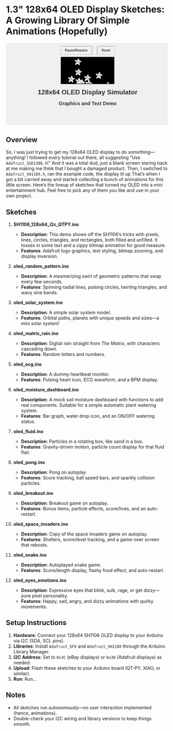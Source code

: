 # 1.3" 128x64 OLED Display Sketches: A Growing Library Of Simple Animations (Hopefully)

![Demo Image](visualization.png)

## Overview

So, I was just trying to get my 128x64 OLED display to do *something*—anything! I followed every tutorial out there, all suggesting “Use `Adafruit_SSD1306.h`!” And it was a total dud, just a blank screen staring back at me making me think that I bought a damaged product. Then, I switched to `Adafruit_SH110X.h`, ran the example code, the display lit up  That’s when I got a bit carried away and started collecting a bunch of animations for this little screen. Here’s the lineup of sketches that turned my OLED into a mini entertainment hub. Feel free to pick any of them you like and use in your own project.

## Sketches

 1. **SH1106_128x64_i2c_QTPY.ino**

    - **Description**: This demo shows off the SH1106’s tricks with pixels, lines, circles, triangles, and rectangles, both filled and unfilled. It tosses in some text and a zippy bitmap animation for good measure.
    - **Features**: Adafruit logo graphics, text styling, bitmap zooming, and display inversion.

 2. **oled_random_pattern.ino**

    - **Description**: A mesmerizing swirl of geometric patterns that swap every few seconds.
    - **Features**: Spinning radial lines, pulsing circles, twirling triangles, and wavy sine bands.

 3. **oled_solar_system.ino**

    - **Description**: A simple solar system model.
    - **Features**: Orbital paths, planets with unique speeds and sizes—a mini solar system!

 4. **oled_matrix_rain.ino**

    - **Description**: Digital rain straight from *The Matrix*, with characters cascading down.
    - **Features**: Random letters and numbers.

 5. **oled_ecg.ino**

    - **Description**: A dummy heartbeat monitor.
    - **Features**: Pulsing heart icon, ECG waveform, and a BPM display.

 6. **oled_moisture_dashboard.ino**

    - **Description**: A mock soil moisture dashboard with functions to add real components. Suitable for a simple automatic plant watering system.
    - **Features**: Bar graph, water drop icon, and an ON/OFF watering status.

 7. **oled_fluid.ino**

    - **Description**: Particles in a rotating box, like sand in a box.
    - **Features**: Gravity-driven motion, particle count display for that fluid flair.

 8. **oled_pong.ino**

    - **Description**: Pong on autoplay
    - **Features**: Score tracking, ball speed bars, and sparkly collision particles.

 9. **oled_breakout.ino**

    - **Description**: Breakout game on autoplay.
    - **Features**: Bonus items, particle effects, score/lives, and an auto-restart.

10. **oled_space_invaders.ino**

    - **Description**: Copy of the space invaders game on autoplay.
    - **Features**: Shelters, score/level tracking, and a game-over screen that reboots.

11. **oled_snake.ino**

    - **Description**: Autoplayed snake game.
    - **Features**: Score/length display, flashy food effect, and auto-restart.

12. **oled_eyes_emotions.ino**

    - **Description**: Expressive eyes that blink, sulk, rage, or get dizzy—pure pixel personality.
    - **Features**: Happy, sad, angry, and dizzy animations with quirky movements.

## Setup Instructions

1. **Hardware**: Connect your 128x64 SH1106 OLED display to your Arduino via I2C (SDA, SCL pins).
2. **Libraries**: Install `Adafruit_GFX` and `Adafruit_SH110X` through the Arduino Library Manager.
3. **I2C Address**: Set to `0x3C` (eBay displays) or `0x3D` (Adafruit displays) as needed.
4. **Upload**: Flash these sketches to your Arduino board (QT-PY, XIAO, or similar).
5. **Run**: Run...

## Notes

- All sketches run autonomously—no user interaction implemented (hence, animations).
- Double-check your I2C wiring and library versions to keep things smooth.
